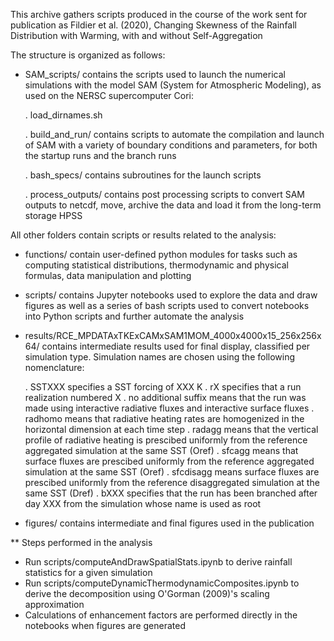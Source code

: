 
This archive gathers scripts produced in the course of the work sent for publication 
as Fildier et al. (2020), Changing Skewness of the Rainfall Distribution with Warming, 
with and without Self-Aggregation


The structure is organized as follows:

- SAM_scripts/ contains the scripts used to launch the numerical simulations with 
the model SAM (System for Atmospheric Modeling), as used on the NERSC supercomputer 
Cori:
  
  . load_dirnames.sh 

  . build_and_run/ contains scripts to automate the compilation and launch of SAM
  with a variety of boundary conditions and parameters, for both the startup runs 
  and the branch runs
  
  . bash_specs/ contains subroutines for the launch scripts
  
  . process_outputs/ contains post processing scripts to convert SAM outputs to netcdf,
  move, archive the data and load it from the long-term storage HPSS


All other folders contain scripts or results related to the analysis:

- functions/ contain user-defined python modules for tasks such as computing statistical 
  distributions, thermodynamic and physical formulas, data manipulation and plotting

- scripts/ contains Jupyter notebooks used to explore the data and draw figures
  as well as a series of bash scripts used to convert notebooks into Python scripts
  and further automate the analysis

- results/RCE_MPDATAxTKExCAMxSAM1MOM_4000x4000x15_256x256x64/ contains intermediate
results used for final display, classified per simulation type. Simulation names 
are chosen using the following nomenclature: 
  
  . SSTXXX specifies a SST forcing of XXX K
  . rX specifies that a run realization numbered X
  . no additional suffix means that the run was made using interactive radiative
   fluxes and interactive surface fluxes
  . radhomo means that radiative heating rates are homogenized in the horizontal
  dimension at each time step
  . radagg means that the vertical profile of radiative heating is prescibed uniformly
  from the reference aggregated simulation at the same SST (Oref)
  . sfcagg means that surface fluxes are prescibed uniformly from the reference
  aggregated simulation at the same SST (Oref)
  . sfcdisagg means surface fluxes are prescibed uniformly from the reference
  disaggregated simulation at the same SST (Dref)
  . bXXX specifies that the run has been branched after day XXX from the simulation
  whose name is used as root 

- figures/ contains intermediate and final figures used in the publication

** Steps performed in the analysis

- Run scripts/computeAndDrawSpatialStats.ipynb to derive rainfall statistics for a given simulation
- Run scripts/computeDynamicThermodynamicComposites.ipynb to derive the decomposition using O'Gorman (2009)'s scaling approximation
- Calculations of enhancement factors are performed directly in the notebooks when figures are generated
